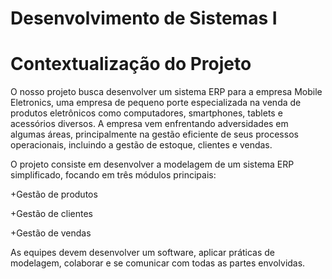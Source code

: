 # Desenvolvimento de Sistemas I

# Contextualização do Projeto

O nosso projeto busca desenvolver um sistema ERP para a empresa Mobile Eletronics, uma empresa de pequeno porte especializada na venda de produtos
eletrônicos como computadores, smartphones, tablets e acessórios diversos. A empresa vem enfrentando adversidades em algumas áreas, principalmente na gestão eficiente de seus processos
operacionais, incluindo a gestão de estoque, clientes e vendas.

O projeto consiste em desenvolver a modelagem de um sistema ERP simplificado, focando
em três módulos principais:

  +Gestão de produtos
  
  +Gestão de clientes
  
  +Gestão de vendas
  
As equipes devem desenvolver um software, aplicar práticas de modelagem, colaborar e se comunicar com todas as partes envolvidas.

